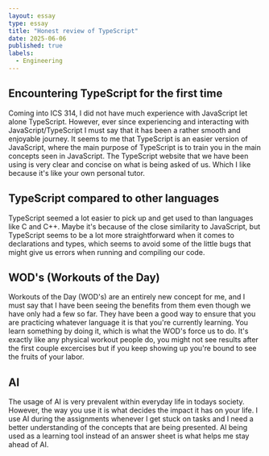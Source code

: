 ```yaml
---
layout: essay
type: essay
title: "Honest review of TypeScript"
date: 2025-06-06
published: true
labels:
  - Engineering
---
```



## Encountering TypeScript for the first time

Coming into ICS 314, I did not have much experience with JavaScript let alone TypeScript. However, ever since experiencing and interacting with JavaScript/TypeScript I must say that it has been a rather smooth and enjoyable journey. It seems to me that TypeScript is an easier version of JavaScript, where the main purpose of TypeScript is to train you in the main concepts seen in JavaScript. The TypeScript website that we have been using is very clear and concise on what is being asked of us. Which I like because it's like your own personal tutor.

## TypeScript compared to other languages

TypeScript seemed a lot easier to pick up and get used to than languages like C and C++. Maybe it's because of the close similarity to JavaScript, but TypeScript seems to be a lot more straightforward when it comes to declarations and types, which seems to avoid some of the little bugs that might give us errors when running and compiling our code. 

## WOD's (Workouts of the Day)

Workouts of the Day (WOD's) are an entirely new concept for me, and I must say that I have been seeing the benefits from them even though we have only had a few so far. They have been a good way to ensure that you are practicing whatever language it is that you're currently learning. You learn something by doing it, which is what the WOD's force us to do. It's exactly like any physical workout people do, you might not see results after the first couple excercises but if you keep showing up you're bound to see the fruits of your labor.

## AI

The usage of AI is very prevalent within everyday life in todays society. However, the way you use it is what decides the impact it has on your life. I use AI during the assignments whenever I get stuck on tasks and I need a better understanding of the concepts that are being presented. AI being used as a learning tool instead of an answer sheet is what helps me stay ahead of AI. 
